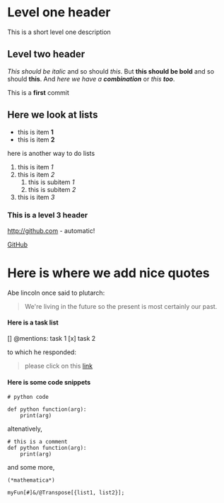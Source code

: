 # Level one header

This is a short level one description

## Level two header

_This should be italic_ and so should *this*. But __this should be bold__ and so should **this**. And _here we have a **combination**_ or *this __too__*.

This is a __first__ commit

## Here we look at lists

* this is item __1__
* this is item __2__

here is another way to do lists

1. this is item _1_
1. this is item _2_
    1. this is subitem _1_
    1. this is subitem _2_
1. this is item _3_

### This is a level 3 header

http://github.com - automatic!

[GitHub](http://github.com)

# Here is where we add nice quotes

Abe lincoln once said to plutarch:

>We're living in the future so the present
>is most certainly our past.

#### Here is a task list

[] @mentions: task 1
[x] task 2

to which he responded:

> please click on this [link](https://google.com)

#### Here is some code snippets
```
# python code

def python function(arg):
    print(arg)
```
altenatively, 

    # this is a comment
    def python function(arg):
        print(arg)

and some more,
```
(*mathematica*)

myFun[#]&/@Transpose[{list1, list2}];
```




